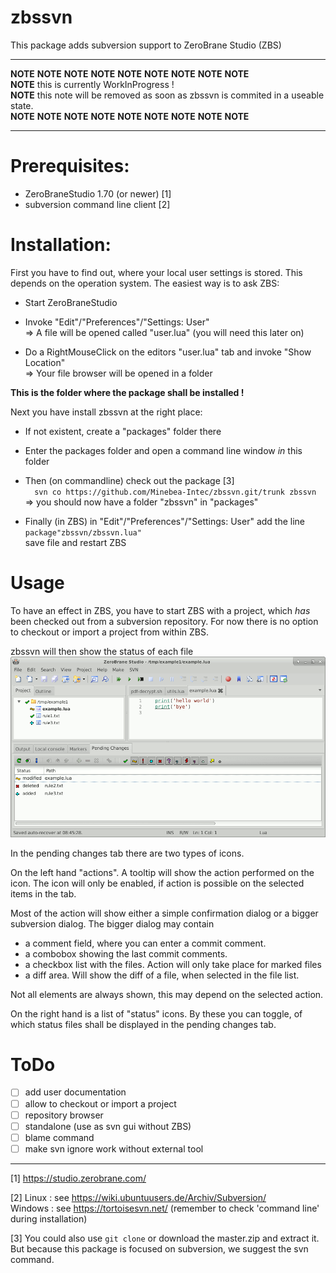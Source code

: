 # zbssvn

This package adds subversion support to ZeroBrane Studio (ZBS)

---

**NOTE** **NOTE** **NOTE** **NOTE** **NOTE** **NOTE** **NOTE** **NOTE** **NOTE**  
**NOTE** this is currently WorkInProgress !  
**NOTE** this note will be removed as soon as zbssvn is commited in a useable state.   
**NOTE** **NOTE** **NOTE** **NOTE** **NOTE** **NOTE** **NOTE** **NOTE** **NOTE**  

---

# Prerequisites:

* ZeroBraneStudio 1.70 (or newer) [1]
* subversion command line client [2]

# Installation:

First you have to find out, where your local user settings is stored.
This depends on the operation system. The easiest way is to ask ZBS:

* Start ZeroBraneStudio

* Invoke "Edit"/"Preferences"/"Settings: User"  
  => A file will be opened called "user.lua" (you will need this later on)

* Do a RightMouseClick on the editors "user.lua" tab and invoke "Show Location"  
  => Your file browser will be opened in a folder

**This is the folder where the package shall be installed !**

Next you have install zbssvn at the right place:

* If not existent, create a "packages" folder there

* Enter the packages folder and open a command line window *in* this folder

* Then (on commandline) check out the package [3]  
      ```  
      svn co https://github.com/Minebea-Intec/zbssvn.git/trunk zbssvn  
      ```  
      => you should now have a folder "zbssvn" in "packages"

* Finally (in ZBS) in "Edit"/"Preferences"/"Settings: User" add the line    
  `package"zbssvn/zbssvn.lua"`  
  save file and restart ZBS

# Usage

To have an effect in ZBS, you have to start ZBS with a project, which _has_ been checked out from a subversion repository.
For now there is no option to checkout or import a project from within ZBS.

zbssvn will then show the status of each file
![PNG](Documentation/svn-example1.png)

In the pending changes tab there are two types of icons.

On the left hand "actions". A tooltip will show the action performed on the icon. The icon will only be enabled, if action is possible on the selected items in the tab.

Most of the action will show either a simple confirmation dialog or a bigger subversion dialog. The bigger dialog may contain

- a comment field, where you can enter a commit comment.
- a combobox showing the last commit comments.
- a checkbox list with the files. Action will only take place for marked files
- a diff area. Will show the diff of a file, when selected in the file list.

Not all elements are always shown, this may depend on the selected action.

On the right hand is a list of "status" icons. By these you can toggle, of which status files shall be displayed in the pending changes tab.

# ToDo

- [ ] add user documentation
- [ ] allow to checkout or import a project
- [ ] repository browser
- [ ] standalone (use as svn gui without ZBS)
- [ ] blame command
- [ ] make svn ignore work without external tool

-----

[1] https://studio.zerobrane.com/

[2] Linux : see https://wiki.ubuntuusers.de/Archiv/Subversion/  
Windows : see https://tortoisesvn.net/     (remember to check 'command line' during installation)

[3] You could also use `git clone` or download the master.zip and extract it. But because this package is focused on subversion, we suggest the svn command.